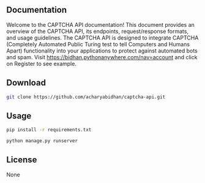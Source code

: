 ## Documentation

Welcome to the CAPTCHA API documentation! This document provides an overview of the CAPTCHA API, its endpoints, request/response formats, and usage guidelines. The CAPTCHA API is designed to integrate CAPTCHA (Completely Automated Public Turing test to tell Computers and Humans Apart) functionality into your applications to protect against automated bots and spam. Visit https://bidhan.pythonanywhere.com/nav=account and click on Register to see example.

## Download

```bash
git clone https://github.com/acharyabidhan/captcha-api.git
```

## Usage

```bash
pip install -r requirements.txt
```

```bash
python manage.py runserver
```

## License

None